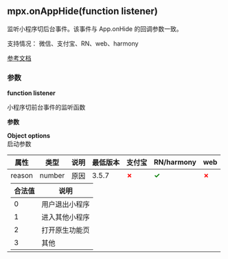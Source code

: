 ## mpx.onAppHide(function listener)

监听小程序切后台事件。该事件与 App.onHide 的回调参数一致。

支持情况： 微信、支付宝、RN、web、harmony

[参考文档](https://developers.weixin.qq.com/miniprogram/dev/api/base/app/app-event/wx.onAppHide.html)

### 参数

**function listener**

小程序切前台事件的监听函数

**参数**


**Object options**\
启动参数

<table>
<thead>
		<tr>
			<th>属性</th>
			<th>类型</th>
			<th>说明</th>
			<th>最低版本</th>
			<th>支付宝</th>
			<th>RN/harmony</th>
			<th>web</th>
		</tr>
	</thead>
	<tbody>
<tr>
<td>reason</td>
<td>number</td>
<td>原因</td>
<td>3.5.7</td>
<td><span style="color: red; font-weight: bold;">✗</span></td>
<td><span style="color: green; font-weight: bold;">✓</span></td>
<td><span style="color: red; font-weight: bold;">✗</span></td>
</tr>
<tr>
<td colspan="7">
<table style="width: 100%; margin: 0;">
<thead>
<tr>
<th>合法值</th>
<th>说明</th>
</tr>
</thead>
	<tbody>
<tr>
<td>0</td>
<td>用户退出小程序</td>
</tr>
<tr>
<td>1</td>
<td>进入其他小程序</td>
</tr>
<tr>
<td>2</td>
<td>打开原生功能页</td>
</tr>
<tr>
<td>3</td>
<td>其他</td>
</tr>
</tbody>
</table>
</td>
</tr>
	</tbody>
</table>
